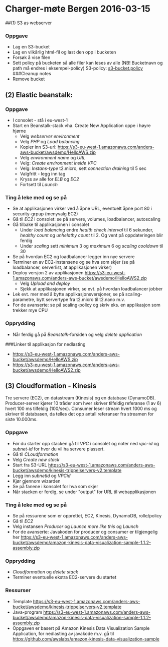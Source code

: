 # Charger-møte Bergen 2016-03-15

##(1) S3 as webserver

### Oppgave
* Lag en S3-bucket
* Lag en vilkårlig html-fil og last den opp i bucketen
* Forsøk å vise filen
* Sett policy på bucketen så alle filer kan leses av alle (NB! Bucketnavn og path må endres i eksempel-policy)
S3-policy: [s3-bucket.policy](https://github.com/abjoerne/aws-tutorials/blob/master/s3-bucket.policy)
###Cleanup notes
* Remove bucket

## (2) Elastic beanstalk:
### Oppgave
* I consolet - stå i eu-west-1
* Start en Beanstalk-stack vha. Create New Application oppe i høyre hjørne
  * Velg *webserver environment*
  * Velg *PHP* og *Load balancing*
  * Kopier inn S3-url: https://s3-eu-west-1.amazonaws.com/anders-aws-bucket/awsdemo/HelloAWS.zip
  * Velg *environment name* og *URL*
  * Velg: *Create environment inside VPC*
  * Velg: *Instans-type* t2.micro, sett *connection draining* til 5 sec
  * Valgfritt - legg inn tag
  * Kryss av alle for *ELB* og *EC2*
  * Fortsett til *Launch*

### Ting å leke med og se på
* Se at applikasjonen virker ved å åpne URL, eventuelt åpne port 80 i security-grpup (menyvalg EC2)
* Gå til *EC2* i consolet: se på servere, volumes, loadbalancer, autoscaling
* Gå tilbake til applikasjonen i consolet
  * Under *load balancing* endre *health check interval* til 6 sekunder, *healthy count* og *unhelathy count* til 2. Og vent på oppdateringen blir ferdig
  * Under *scaling* sett *minimum* 3 og *maximum* 6 og *scaling cooldown* til 30
* Se på hvordan EC2 og loadbalancer legger inn nye servere
* Terminer en av EC2-instansene og se hva som skjer (se på loadbalancer, serverlist, at applikasjonen virker)
* Deploy versjon 2 av applikasjonen https://s3-eu-west-1.amazonaws.com/anders-aws-bucket/awsdemo/HelloAWS2.zip
  * Velg *Upload and deploy*
  * Sjekk at applikasjonen virker, se evt. på hvordan loadbalancer jobber
* Lek evt. mer med å bytte applikasjonsversjoner, se på scaling-parametre, bytt servertype fra t2.micro til t2.nano m.v.
* For de avanserte: se på scaling-policy og skriv eks. en applikasjon som trekker mye CPU

### Opprydding
* Når ferdig gå på *Beanstalk*-forsiden og velg *delete application*
  
###Linker til applikasjon for nedlasting
* https://s3-eu-west-1.amazonaws.com/anders-aws-bucket/awsdemo/HelloAWS.zip
* https://s3-eu-west-1.amazonaws.com/anders-aws-bucket/awsdemo/HelloAWS2.zip

## (3) Cloudformation - Kinesis

Tre servere (EC2), en datastream (Kinesis) og en database (DynamoDB). Producer-server kjører 10 tråder som hver skriver tilfeldig referanse (1 av 6) hvert 100 ms tilfeldig (100/sec). Consumer leser stream hvert 1000 ms og skriver til databasen, da telles det opp antall referanser fra streamen for siste 10.000ms. 

### Oppgave
* Før du starter opp stacken gå til *VPC* i consolet og noter ned *vpc-id* og *subnet-id* for hvor du vil ha servere plassert.  
* Gå til *CLoudformation*
 * Velg *Create new stack* 
 * Start fra S3-URL https://s3-eu-west-1.amazonaws.com/anders-aws-bucket/awsdemo/kinesis-trippelservers-v2.template
 * Legg inn *subnetId* og *VPCid*
 * Kjør gjennom wizarden
 * Se på fanene i konsolet for hva som skjer
* Når stacken er ferdig, se under "output" for URL til webapplikasjonen
 
### Ting å leke med og se på
* Se på ressurene som er opprettet, EC2, Kinesis, DynamoDB, rolle/policy
* Gå til *EC2*
 * Velg instansen *Producer* og *Launce more like this* og *Launch*
* For de avanserte: Javakoden for producer og consumer er tilgjengelig her https://s3-eu-west-1.amazonaws.com/anders-aws-bucket/awsdemo/amazon-kinesis-data-visualization-sample-1.1.2-assembly.zip

### Opprydding
* *Cloudformation* og *delete stack*
* Terminer eventuelle ekstra EC2-servere du startet

### Ressurser
* Template https://s3-eu-west-1.amazonaws.com/anders-aws-bucket/awsdemo/kinesis-trippelservers-v2.template
* Java-program https://s3-eu-west-1.amazonaws.com/anders-aws-bucket/awsdemo/amazon-kinesis-data-visualization-sample-1.1.2-assembly.zip
* Oppgaven er basert på Amazon Kinesis Data Visualization Sample Application, for nedlasting av javakode m.v. gå til https://github.com/awslabs/amazon-kinesis-data-visualization-sample


